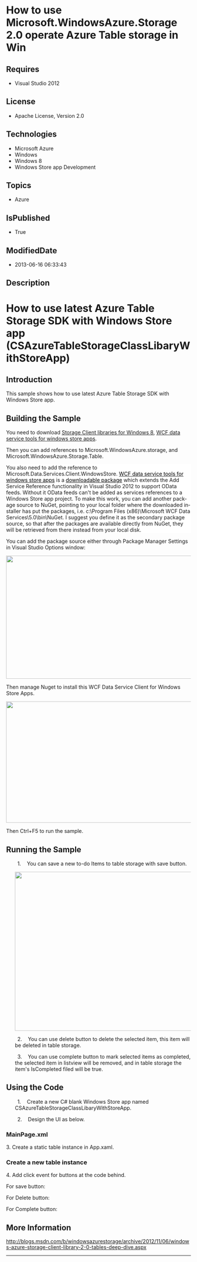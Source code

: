 # How to use Microsoft.WindowsAzure.Storage 2.0 operate Azure Table storage in Win
## Requires
* Visual Studio 2012
## License
* Apache License, Version 2.0
## Technologies
* Microsoft Azure
* Windows
* Windows 8
* Windows Store app Development
## Topics
* Azure
## IsPublished
* True
## ModifiedDate
* 2013-06-16 06:33:43
## Description

<h1><span lang="EN-US">How to use latest Azure Table Storage SDK with Windows Store app (CSAzureTableStorageClassLibaryWithStoreApp)</span></h1>
<h2><span lang="EN-US">Introduction</span></h2>
<p class="Normal"><span lang="EN-US">This sample shows how to use latest Azure Table Storage SDK with Windows Store app.</span></p>
<h2><span lang="EN-US">Building the Sample</span></h2>
<p class="Normal"><span lang="EN-US">You need to download <a href="http://az412849.vo.msecnd.net/downloads01/Microsoft.WindowsAzure.Storage-for-win8.zip">
Storage Client libraries for Windows 8</a>, <a href="http://www.microsoft.com/en-us/download/details.aspx?id=30714">
WCF data service tools for windows store apps</a>.</span></p>
<p class="Normal"><span lang="EN-US">Then you can add references to Microsoft.WindowsAzure.storage, and Microsoft.WindowsAzure.Storage.Table.</span></p>
<p class="MsoNormal" style="margin-bottom:5.0pt; line-height:normal; background:white">
<span lang="EN-US">You also need to add the reference to Microsoft.Data.Services.Client.WindowsStore.
<a href="http://www.microsoft.com/en-us/download/details.aspx?id=30714"><span style="color:windowtext; text-decoration:none">WCF data service tools for windows store apps</span></a> is a
<a href="http://www.damirscorner.com/ct.ashx?id=1fd28e2b-ddf0-4d07-8df4-21b516d992a6&url=http%3a%2f%2fwww.microsoft.com%2fen-us%2fdownload%2fdetails.aspx%3fid%3d30714">
<span style="color:windowtext; text-decoration:none">downloadable package</span></a> which extends the Add Service Reference functionality in Visual Studio 2012 to support OData feeds. Without it OData feeds can't be added as services references to a Windows
 Store app project. To make this work, you can add another package source to NuGet, pointing to your local folder where the downloaded installer has put the packages, i.e. c:\Program Files (x86)\Microsoft WCF Data Services\5.0\bin\NuGet. I suggest you define
 it as the secondary package source, so that after the packages are available directly from NuGet, they will be retrieved from there instead from your local disk.</span></p>
<p class="Normal"><span lang="EN-US">You can add the package source either through Package Manager Settings in Visual Studio Options window:</span></p>
<p class="Normal"><span lang="EN-US" style="font-size:8.0pt; line-height:115%; font-family:&quot;Verdana&quot;,&quot;sans-serif&quot;; color:black"><img src="/site/view/file/85046/1/image.png" alt="" width="576" height="336" align="middle">
</span></p>
<p class="Normal"><span lang="EN-US">Then manage Nuget to install this WCF Data Service Client for Windows Store Apps.
</span></p>
<p class="Normal"><span lang="EN-US" style=""><img src="/site/view/file/85047/1/image.png" alt="" width="576" height="331" align="middle">
</span></p>
<p class="Normal"><span lang="EN-US">Then Ctrl&#43;F5 to run the sample.</span></p>
<h2><span lang="EN-US">Running the Sample</span></h2>
<p class="Normal" style="margin-left:18.0pt; text-indent:5.0pt"><span lang="EN-US" style=""><span style="">1.<span style="font:7.0pt &quot;Times New Roman&quot;">&nbsp;&nbsp;&nbsp;&nbsp;&nbsp;&nbsp;
</span></span></span><span lang="EN-US">You can save a new to-do Items to table storage with save button.</span></p>
<p class="Normal" style="margin-left:18.0pt"><span lang="EN-US" style=""><img src="/site/view/file/85048/1/image.png" alt="" width="552" height="434" align="middle">
</span></p>
<p class="Normal" style="margin-left:18.0pt; text-indent:5.0pt"><span lang="EN-US" style=""><span style="">2.<span style="font:7.0pt &quot;Times New Roman&quot;">&nbsp;&nbsp;&nbsp;&nbsp;&nbsp;&nbsp;
</span></span></span><span lang="EN-US">You can use delete button to delete the selected item, this item will be deleted in table storage.</span></p>
<p class="Normal" style="margin-left:18.0pt; text-indent:5.0pt"><span lang="EN-US" style=""><span style="">3.<span style="font:7.0pt &quot;Times New Roman&quot;">&nbsp;&nbsp;&nbsp;&nbsp;&nbsp;&nbsp;
</span></span></span><span lang="EN-US">You can use complete button to mark selected items as completed, the selected item in listview will be removed, and in table storage the item's IsCompleted filed will be true.</span></p>
<h2><span lang="EN-US">Using the Code</span></h2>
<p class="Normal" style="margin-left:18.0pt; text-indent:5.0pt"><span lang="EN-US" style=""><span style="">1.<span style="font:7.0pt &quot;Times New Roman&quot;">&nbsp;&nbsp;&nbsp;&nbsp;&nbsp;&nbsp;
</span></span></span><span lang="EN-US">Create a new C# blank Windows Store app named CSAzureTableStorageClassLibaryWithStoreApp.</span></p>
<p class="Normal" style="margin-left:18.0pt; text-indent:5.0pt"><span lang="EN-US" style=""><span style="">2.<span style="font:7.0pt &quot;Times New Roman&quot;">&nbsp;&nbsp;&nbsp;&nbsp;&nbsp;&nbsp;
</span></span></span><span lang="EN-US">Design the UI as below.</span></p>
<h3><span lang="EN-US">MainPage.xml</span></h3>
<p class="Normal"><span lang="EN-US">3. Create a static table instance in App.xaml.</span></p>
<h3><span lang="EN-US">Create a new table instance</span></h3>
<p class="Normal"><span lang="EN-US">4. Add click event for buttons at the code behind.</span></p>
<p class="Normal"><span lang="EN-US">For save button:</span></p>
<p class="Normal"><span lang="EN-US"></span></p>
<p class="Normal"><span lang="EN-US">For Delete button:</span></p>
<p class="Normal"><span lang="EN-US"></span></p>
<p class="Normal"><span lang="EN-US">For Complete button:</span></p>
<p class="Normal"><span lang="EN-US"></span></p>
<h2><span lang="EN-US">More Information</span></h2>
<p><span lang="EN-US" class="auto-style1" style="line-height:115%; color:#595959"><a href="http://blogs.msdn.com/b/windowsazurestorage/archive/2012/11/06/windows-azure-storage-client-library-2-0-tables-deep-dive.aspx">http://blogs.msdn.com/b/windowsazurestorage/archive/2012/11/06/windows-azure-storage-client-library-2-0-tables-deep-dive.aspx</a>
</span></p>
<p class="MsoNormal"><span lang="EN-US"></span></p>
<hr>
<div><a href="http://go.microsoft.com/?linkid=9759640" style="margin-top:3px"><img alt="" src="http://bit.ly/onecodelogo">
</a></div>
